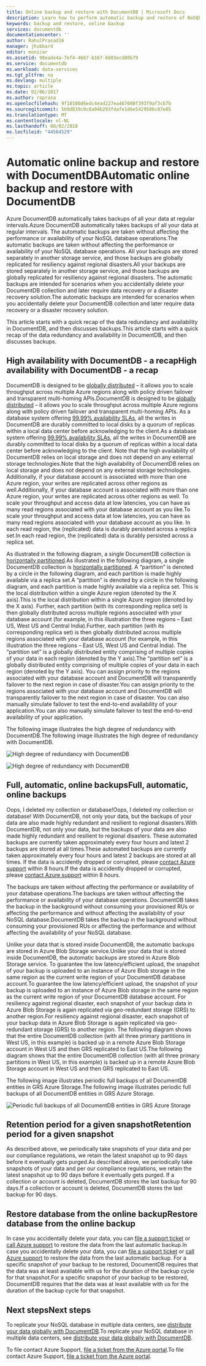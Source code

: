 ```yaml
---
title: Online backup and restore with DocumentDB | Microsoft Docs
description: Learn how to perform automatic backup and restore of NoSQL databases with Azure DocumentDB.
keywords: backup and restore, online backup
services: documentdb
documentationcenter: ''
author: RahulPrasad16
manager: jhubbard
editor: monicar
ms.assetid: 98eade4a-7ef4-4667-b167-6603ecd80b79
ms.service: documentdb
ms.workload: data-services
ms.tgt_pltfrm: na
ms.devlang: multiple
ms.topic: article
ms.date: 02/06/2017
ms.author: raprasa
ms.openlocfilehash: 9f10100d6edc4ead227ea467000f393f9af3cb7b
ms.sourcegitcommit: 5b9d839c0c0a94b293fdafe1d6e5429506c07e05
ms.translationtype: MT
ms.contentlocale: nl-NL
ms.lasthandoff: 08/02/2018
ms.locfileid: "44564529"
---
```

# <a name="automatic-online-backup-and-restore-with-documentdb"></a><span data-ttu-id="44545-104">Automatic online backup and restore with DocumentDB</span><span class="sxs-lookup"><span data-stu-id="44545-104">Automatic online backup and restore with DocumentDB</span></span>
<span data-ttu-id="44545-105">Azure DocumentDB automatically takes backups of all your data at regular intervals.</span><span class="sxs-lookup"><span data-stu-id="44545-105">Azure DocumentDB automatically takes backups of all your data at regular intervals.</span></span> <span data-ttu-id="44545-106">The automatic backups are taken without affecting the performance or availability of your NoSQL database operations.</span><span class="sxs-lookup"><span data-stu-id="44545-106">The automatic backups are taken without affecting the performance or availability of your NoSQL database operations.</span></span> <span data-ttu-id="44545-107">All your backups are stored separately in another storage service, and those backups are globally replicated for resiliency against regional disasters.</span><span class="sxs-lookup"><span data-stu-id="44545-107">All your backups are stored separately in another storage service, and those backups are globally replicated for resiliency against regional disasters.</span></span> <span data-ttu-id="44545-108">The automatic backups are intended for scenarios when you accidentally delete your DocumentDB collection and later require data recovery or a disaster recovery solution.</span><span class="sxs-lookup"><span data-stu-id="44545-108">The automatic backups are intended for scenarios when you accidentally delete your DocumentDB collection and later require data recovery or a disaster recovery solution.</span></span>  

<span data-ttu-id="44545-109">This article starts with a quick recap of the data redundancy and availability in DocumentDB, and then discusses backups.</span><span class="sxs-lookup"><span data-stu-id="44545-109">This article starts with a quick recap of the data redundancy and availability in DocumentDB, and then discusses backups.</span></span> 

## <a name="high-availability-with-documentdb---a-recap"></a><span data-ttu-id="44545-110">High availability with DocumentDB - a recap</span><span class="sxs-lookup"><span data-stu-id="44545-110">High availability with DocumentDB - a recap</span></span>
<span data-ttu-id="44545-111">DocumentDB is designed to be [globally distributed](documentdb-distribute-data-globally.md) – it allows you to scale throughput across multiple Azure regions along with policy driven failover and transparent multi-homing APIs.</span><span class="sxs-lookup"><span data-stu-id="44545-111">DocumentDB is designed to be [globally distributed](documentdb-distribute-data-globally.md) – it allows you to scale throughput across multiple Azure regions along with policy driven failover and transparent multi-homing APIs.</span></span> <span data-ttu-id="44545-112">As a database system offering [99.99% availability SLAs](https://azure.microsoft.com/support/legal/sla/documentdb/v1_1/), all the writes in DocumentDB are durably committed to local disks by a quorum of replicas within a local data center before acknowledging to the client.</span><span class="sxs-lookup"><span data-stu-id="44545-112">As a database system offering [99.99% availability SLAs](https://azure.microsoft.com/support/legal/sla/documentdb/v1_1/), all the writes in DocumentDB are durably committed to local disks by a quorum of replicas within a local data center before acknowledging to the client.</span></span> <span data-ttu-id="44545-113">Note that the high availability of DocumentDB relies on local storage and does not depend on any external storage technologies.</span><span class="sxs-lookup"><span data-stu-id="44545-113">Note that the high availability of DocumentDB relies on local storage and does not depend on any external storage technologies.</span></span> <span data-ttu-id="44545-114">Additionally, if your database account is associated with more than one Azure region, your writes are replicated across other regions as well.</span><span class="sxs-lookup"><span data-stu-id="44545-114">Additionally, if your database account is associated with more than one Azure region, your writes are replicated across other regions as well.</span></span> <span data-ttu-id="44545-115">To scale your throughput and access data at low latencies, you can have as many read regions associated with your database account as you like.</span><span class="sxs-lookup"><span data-stu-id="44545-115">To scale your throughput and access data at low latencies, you can have as many read regions associated with your database account as you like.</span></span> <span data-ttu-id="44545-116">In each read region, the (replicated) data is durably persisted across a replica set.</span><span class="sxs-lookup"><span data-stu-id="44545-116">In each read region, the (replicated) data is durably persisted across a replica set.</span></span>  

<span data-ttu-id="44545-117">As illustrated in the following diagram, a single DocumentDB collection is [horizontally partitioned](documentdb-partition-data.md).</span><span class="sxs-lookup"><span data-stu-id="44545-117">As illustrated in the following diagram, a single DocumentDB collection is [horizontally partitioned](documentdb-partition-data.md).</span></span> <span data-ttu-id="44545-118">A “partition” is denoted by a circle in the following diagram, and each partition is made highly available via a replica set.</span><span class="sxs-lookup"><span data-stu-id="44545-118">A “partition” is denoted by a circle in the following diagram, and each partition is made highly available via a replica set.</span></span> <span data-ttu-id="44545-119">This is the local distribution within a single Azure region (denoted by the X axis).</span><span class="sxs-lookup"><span data-stu-id="44545-119">This is the local distribution within a single Azure region (denoted by the X axis).</span></span> <span data-ttu-id="44545-120">Further, each partition (with its corresponding replica set) is then globally distributed across multiple regions associated with your database account (for example, in this illustration the three regions – East US, West US and Central India).</span><span class="sxs-lookup"><span data-stu-id="44545-120">Further, each partition (with its corresponding replica set) is then globally distributed across multiple regions associated with your database account (for example, in this illustration the three regions – East US, West US and Central India).</span></span> <span data-ttu-id="44545-121">The “partition set” is a globally distributed entity comprising of multiple copies of your data in each region (denoted by the Y axis).</span><span class="sxs-lookup"><span data-stu-id="44545-121">The “partition set” is a globally distributed entity comprising of multiple copies of your data in each region (denoted by the Y axis).</span></span> <span data-ttu-id="44545-122">You can assign priority to the regions associated with your database account and DocumentDB will transparently failover to the next region in case of disaster.</span><span class="sxs-lookup"><span data-stu-id="44545-122">You can assign priority to the regions associated with your database account and DocumentDB will transparently failover to the next region in case of disaster.</span></span> <span data-ttu-id="44545-123">You can also manually simulate failover to test the end-to-end availability of your application.</span><span class="sxs-lookup"><span data-stu-id="44545-123">You can also manually simulate failover to test the end-to-end availability of your application.</span></span>  

<span data-ttu-id="44545-124">The following image illustrates the high degree of redundancy with DocumentDB.</span><span class="sxs-lookup"><span data-stu-id="44545-124">The following image illustrates the high degree of redundancy with DocumentDB.</span></span>

![High degree of redundancy with DocumentDB](https://docstestmedia1.blob.core.windows.net/azure-media/articles/documentdb/media/documentdb-online-backup-and-restore/azure-documentdb-nosql-database-redundancy.png)

![High degree of redundancy with DocumentDB](https://docstestmedia1.blob.core.windows.net/azure-media/articles/documentdb/media/documentdb-online-backup-and-restore/azure-documentdb-nosql-database-global-distribution.png)

## <a name="full-automatic-online-backups"></a><span data-ttu-id="44545-127">Full, automatic, online backups</span><span class="sxs-lookup"><span data-stu-id="44545-127">Full, automatic, online backups</span></span>
<span data-ttu-id="44545-128">Oops, I deleted my collection or database!</span><span class="sxs-lookup"><span data-stu-id="44545-128">Oops, I deleted my collection or database!</span></span> <span data-ttu-id="44545-129">With DocumentDB, not only your data, but the backups of your data are also made highly redundant and resilient to regional disasters.</span><span class="sxs-lookup"><span data-stu-id="44545-129">With DocumentDB, not only your data, but the backups of your data are also made highly redundant and resilient to regional disasters.</span></span> <span data-ttu-id="44545-130">These automated backups are currently taken approximately every four hours and latest 2 backups are stored at all times.</span><span class="sxs-lookup"><span data-stu-id="44545-130">These automated backups are currently taken approximately every four hours and latest 2 backups are stored at all times.</span></span> <span data-ttu-id="44545-131">If the data is accidently dropped or corrupted, please [contact Azure support](https://azure.microsoft.com/support/options/) within 8 hours.</span><span class="sxs-lookup"><span data-stu-id="44545-131">If the data is accidently dropped or corrupted, please [contact Azure support](https://azure.microsoft.com/support/options/) within 8 hours.</span></span> 

<span data-ttu-id="44545-132">The backups are taken without affecting the performance or availability of your database operations.</span><span class="sxs-lookup"><span data-stu-id="44545-132">The backups are taken without affecting the performance or availability of your database operations.</span></span> <span data-ttu-id="44545-133">DocumentDB takes the backup in the background without consuming your provisioned RUs or affecting the performance and without affecting the availability of your NoSQL database.</span><span class="sxs-lookup"><span data-stu-id="44545-133">DocumentDB takes the backup in the background without consuming your provisioned RUs or affecting the performance and without affecting the availability of your NoSQL database.</span></span> 

<span data-ttu-id="44545-134">Unlike your data that is stored inside DocumentDB, the automatic backups are stored in Azure Blob Storage service.</span><span class="sxs-lookup"><span data-stu-id="44545-134">Unlike your data that is stored inside DocumentDB, the automatic backups are stored in Azure Blob Storage service.</span></span> <span data-ttu-id="44545-135">To guarantee the low latency/efficient upload, the snapshot of your backup is uploaded to an instance of Azure Blob storage in the same region as the current write region of your DocumentDB database account.</span><span class="sxs-lookup"><span data-stu-id="44545-135">To guarantee the low latency/efficient upload, the snapshot of your backup is uploaded to an instance of Azure Blob storage in the same region as the current write region of your DocumentDB database account.</span></span> <span data-ttu-id="44545-136">For resiliency against regional disaster, each snapshot of your backup data in Azure Blob Storage is again replicated via geo-redundant storage (GRS) to another region.</span><span class="sxs-lookup"><span data-stu-id="44545-136">For resiliency against regional disaster, each snapshot of your backup data in Azure Blob Storage is again replicated via geo-redundant storage (GRS) to another region.</span></span> <span data-ttu-id="44545-137">The following diagram shows that the entire DocumentDB collection (with all three primary partitions in West US, in this example) is backed up in a remote Azure Blob Storage account in West US and then GRS replicated to East US.</span><span class="sxs-lookup"><span data-stu-id="44545-137">The following diagram shows that the entire DocumentDB collection (with all three primary partitions in West US, in this example) is backed up in a remote Azure Blob Storage account in West US and then GRS replicated to East US.</span></span> 

<span data-ttu-id="44545-138">The following image illustrates periodic full backups of all DocumentDB entities in GRS Azure Storage.</span><span class="sxs-lookup"><span data-stu-id="44545-138">The following image illustrates periodic full backups of all DocumentDB entities in GRS Azure Storage.</span></span>

![Periodic full backups of all DocumentDB entities in GRS Azure Storage](https://docstestmedia1.blob.core.windows.net/azure-media/articles/documentdb/media/documentdb-online-backup-and-restore/azure-documentdb-nosql-database-automatic-backup.png)

## <a name="retention-period-for-a-given-snapshot"></a><span data-ttu-id="44545-140">Retention period for a given snapshot</span><span class="sxs-lookup"><span data-stu-id="44545-140">Retention period for a given snapshot</span></span>
<span data-ttu-id="44545-141">As described above, we periodically take snapshots of your data and per our compliance regulations, we retain the latest snapshot up to 90 days before it eventually gets purged.</span><span class="sxs-lookup"><span data-stu-id="44545-141">As described above, we periodically take snapshots of your data and per our compliance regulations, we retain the latest snapshot up to 90 days before it eventually gets purged.</span></span> <span data-ttu-id="44545-142">If a collection or account is deleted, DocumentDB stores the last backup for 90 days.</span><span class="sxs-lookup"><span data-stu-id="44545-142">If a collection or account is deleted, DocumentDB stores the last backup for 90 days.</span></span>

## <a name="restore-database-from-the-online-backup"></a><span data-ttu-id="44545-143">Restore database from the online backup</span><span class="sxs-lookup"><span data-stu-id="44545-143">Restore database from the online backup</span></span>
<span data-ttu-id="44545-144">In case you accidentally delete your data, you can [file a support ticket](https://portal.azure.com/?#blade/Microsoft_Azure_Support/HelpAndSupportBlade) or [call Azure support](https://azure.microsoft.com/support/options/) to restore the data from the last automatic backup.</span><span class="sxs-lookup"><span data-stu-id="44545-144">In case you accidentally delete your data, you can [file a support ticket](https://portal.azure.com/?#blade/Microsoft_Azure_Support/HelpAndSupportBlade) or [call Azure support](https://azure.microsoft.com/support/options/) to restore the data from the last automatic backup.</span></span> <span data-ttu-id="44545-145">For a specific snapshot of your backup to be restored, DocumentDB requires that the data was at least available with us for the duration of the backup cycle for that snapshot.</span><span class="sxs-lookup"><span data-stu-id="44545-145">For a specific snapshot of your backup to be restored, DocumentDB requires that the data was at least available with us for the duration of the backup cycle for that snapshot.</span></span>

## <a name="next-steps"></a><span data-ttu-id="44545-146">Next steps</span><span class="sxs-lookup"><span data-stu-id="44545-146">Next steps</span></span>
<span data-ttu-id="44545-147">To replicate your NoSQL database in multiple data centers, see [distribute your data globally with DocumentDB](documentdb-distribute-data-globally.md).</span><span class="sxs-lookup"><span data-stu-id="44545-147">To replicate your NoSQL database in multiple data centers, see [distribute your data globally with DocumentDB](documentdb-distribute-data-globally.md).</span></span> 

<span data-ttu-id="44545-148">To file contact Azure Support, [file a ticket from the Azure portal](https://portal.azure.com/?#blade/Microsoft_Azure_Support/HelpAndSupportBlade).</span><span class="sxs-lookup"><span data-stu-id="44545-148">To file contact Azure Support, [file a ticket from the Azure portal](https://portal.azure.com/?#blade/Microsoft_Azure_Support/HelpAndSupportBlade).</span></span>




